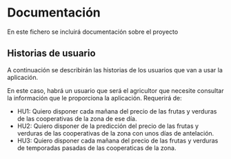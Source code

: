 # Documentación
En este fichero se incluirá documentación sobre el proyecto
## Historias de usuario
A continuación se describirán las historias de los usuarios que van a usar la aplicación.

En este caso, habrá un usuario que será el agricultor que necesite consultar la información que le proporciona la aplicación. Requerirá de:
- HU1: Quiero disponer cada mañana del precio de las frutas y verduras de las cooperativas de la zona de ese día.
- HU2: Quiero disponer de la predicción del precio de las frutas y verduras de las cooperativas de la zona con unos días de antelación.
- HU3: Quiero disponer cada mañana del precio de las frutas y verduras de temporadas pasadas de las cooperaticas de la zona.